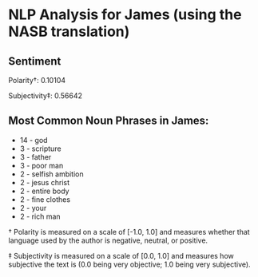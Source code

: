 # NLP Analysis for James (using the NASB translation)

## Sentiment

Polarity†: 0.10104

Subjectivity‡: 0.56642

## Most Common Noun Phrases in James:

 * 14	-  god
 * 3	-  scripture
 * 3	-  father
 * 3	-  poor man
 * 2	-  selfish ambition
 * 2	-  jesus christ
 * 2	-  entire body
 * 2	-  fine clothes
 * 2	-  your
 * 2	-  rich man


† Polarity is measured on a scale of [-1.0, 1.0] and measures whether that language used by the author is negative, neutral, or positive.

‡ Subjectivity is measured on a scale of [0.0, 1.0] and measures how subjective the text is (0.0 being very objective; 1.0 being very subjective).